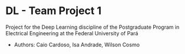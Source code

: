 # DL - Team Project 1
Project for the Deep Learning discipline of the Postgraduate Program in Electrical Engineering at the Federal University of Pará
- Authors: Caio Cardoso, Isa Andrade, Wilson Cosmo
